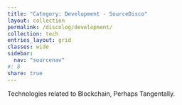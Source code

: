 ```yaml
---
title: "Category: Development - SourceDisco"
layout: collection
permalink: /discolog/development/
collection: tech
entries_layout: grid
classes: wide
sidebar:
  nav: "sourcenav" 
#: 8
share: true
---
```


Technologies related to Blockchain, Perhaps Tangentally.